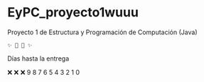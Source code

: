 # EyPC_proyecto1wuuu
Proyecto 1 de Estructura y Programación de Computación (Java)

    ✨ 🎃 👻 ✨

Días hasta la entrega

❌ ❌ ❌ 9 8 7 6 5 4 3 2 1 0
